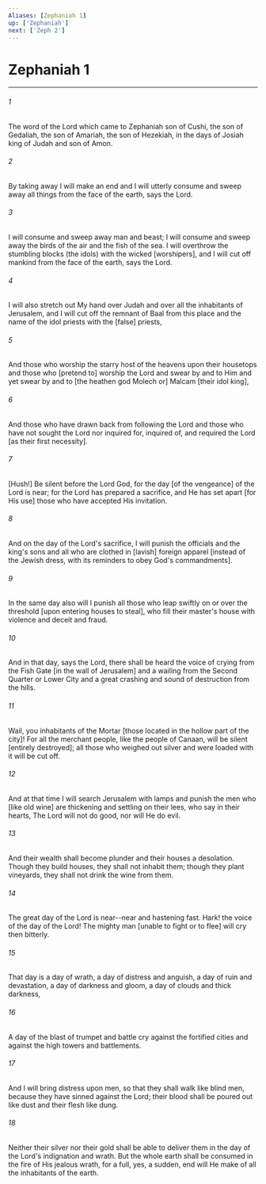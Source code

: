 ```yaml
---
Aliases: [Zephaniah 1]
up: ['Zephaniah']
next: ['Zeph 2']
---
```

# Zephaniah 1

***


###### 1 


The word of the Lord which came to Zephaniah son of Cushi, the son of Gedaliah, the son of Amariah, the son of Hezekiah, in the days of Josiah king of Judah and son of Amon. 


###### 2 


By taking away I will make an end and I will utterly consume and sweep away all things from the face of the earth, says the Lord. 


###### 3 


I will consume and sweep away man and beast; I will consume and sweep away the birds of the air and the fish of the sea. I will overthrow the stumbling blocks (the idols) with the wicked [worshipers], and I will cut off mankind from the face of the earth, says the Lord. 


###### 4 


I will also stretch out My hand over Judah and over all the inhabitants of Jerusalem, and I will cut off the remnant of Baal from this place and the name of the idol priests with the [false] priests, 


###### 5 


And those who worship the starry host of the heavens upon their housetops and those who [pretend to] worship the Lord and swear by and to Him and yet swear by and to [the heathen god Molech or] Malcam [their idol king], 


###### 6 


And those who have drawn back from following the Lord and those who have not sought the Lord nor inquired for, inquired of, and required the Lord [as their first necessity]. 


###### 7 


[Hush!] Be silent before the Lord God, for the day [of the vengeance] of the Lord is near; for the Lord has prepared a sacrifice, and He has set apart [for His use] those who have accepted His invitation. 


###### 8 


And on the day of the Lord's sacrifice, I will punish the officials and the king's sons and all who are clothed in [lavish] foreign apparel [instead of the Jewish dress, with its reminders to obey God's commandments]. 


###### 9 


In the same day also will I punish all those who leap swiftly on or over the threshold [upon entering houses to steal], who fill their master's house with violence and deceit and fraud. 


###### 10 


And in that day, says the Lord, there shall be heard the voice of crying from the Fish Gate [in the wall of Jerusalem] and a wailing from the Second Quarter or Lower City and a great crashing and sound of destruction from the hills. 


###### 11 


Wail, you inhabitants of the Mortar [those located in the hollow part of the city]! For all the merchant people, like the people of Canaan, will be silent [entirely destroyed]; all those who weighed out silver and were loaded with it will be cut off. 


###### 12 


And at that time I will search Jerusalem with lamps and punish the men who [like old wine] are thickening and settling on their lees, who say in their hearts, The Lord will not do good, nor will He do evil. 


###### 13 


And their wealth shall become plunder and their houses a desolation. Though they build houses, they shall not inhabit them; though they plant vineyards, they shall not drink the wine from them. 


###### 14 


The great day of the Lord is near--near and hastening fast. Hark! the voice of the day of the Lord! The mighty man [unable to fight or to flee] will cry then bitterly. 


###### 15 


That day is a day of wrath, a day of distress and anguish, a day of ruin and devastation, a day of darkness and gloom, a day of clouds and thick darkness, 


###### 16 


A day of the blast of trumpet and battle cry against the fortified cities and against the high towers and battlements. 


###### 17 


And I will bring distress upon men, so that they shall walk like blind men, because they have sinned against the Lord; their blood shall be poured out like dust and their flesh like dung. 


###### 18 


Neither their silver nor their gold shall be able to deliver them in the day of the Lord's indignation and wrath. But the whole earth shall be consumed in the fire of His jealous wrath, for a full, yes, a sudden, end will He make of all the inhabitants of the earth.
